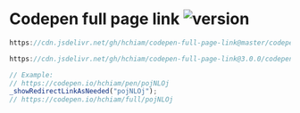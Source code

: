 # Codepen full page link ![version](https://img.shields.io/github/release/hchiam/codepen-full-page-link?style=flat-square)

```js
https://cdn.jsdelivr.net/gh/hchiam/codepen-full-page-link@master/codepen-full-page-link.js
```

```js
https://cdn.jsdelivr.net/gh/hchiam/codepen-full-page-link@3.0.0/codepen-full-page-link.js
```

```js
// Example:
// https://codepen.io/hchiam/pen/pojNLOj
_showRedirectLinkAsNeeded("pojNLOj");
// https://codepen.io/hchiam/full/pojNLOj
```
